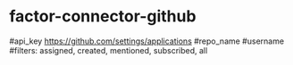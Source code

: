 factor-connector-github
======================

#api_key https://github.com/settings/applications
#repo_name
#username
#filters: assigned, created, mentioned, subscribed, all
